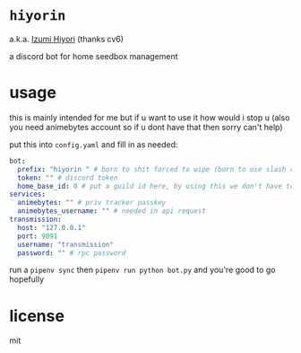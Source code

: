 # `hiyorin`

a.k.a. [Izumi Hiyori](https://vndb.org/c87837) (thanks cv6)

a discord bot for home seedbox management

# usage
this is mainly intended for me but if u want to use it how would i stop u
(also you need animebytes account so if u dont have that then sorry can't help)

put this into `config.yaml` and fill in as needed:
```yaml
bot:
  prefix: "hiyorin " # born to shit forced to wipe (born to use slash commands forced to have a prefix lol) 
  token: "" # discord token
  home_base_id: 0 # put a guild id here, by using this we don't have to wait for sync
services:
  animebytes: "" # priv tracker passkey
  animebytes_username: "" # needed in api request
transmission:
  host: "127.0.0.1"
  port: 9091
  username: "transmission"
  password: "" # rpc password
```

run a `pipenv sync` then `pipenv run python bot.py` and you're good to go hopefully

# license
mit